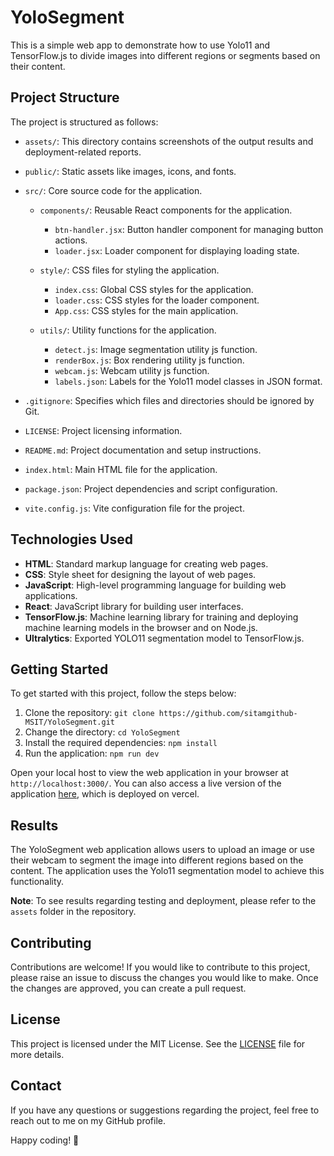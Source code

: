 # YoloSegment

This is a simple web app to demonstrate how to use Yolo11 and TensorFlow.js to divide images into different regions or segments based on their content.

## Project Structure

The project is structured as follows:

- `assets/`: This directory contains screenshots of the output results and deployment-related reports.

- `public/`: Static assets like images, icons, and fonts.

- `src/`: Core source code for the application.

  - `components/`: Reusable React components for the application.

    - `btn-handler.jsx`: Button handler component for managing button actions.
    - `loader.jsx`: Loader component for displaying loading state.

  - `style/`: CSS files for styling the application.

    - `index.css`: Global CSS styles for the application.
    - `loader.css`: CSS styles for the loader component.
    - `App.css`: CSS styles for the main application.

  - `utils/`: Utility functions for the application.

    - `detect.js`: Image segmentation utility js function.
    - `renderBox.js`: Box rendering utility js function.
    - `webcam.js`: Webcam utility js function.
    - `labels.json`: Labels for the Yolo11 model classes in JSON format.

- `.gitignore`: Specifies which files and directories should be ignored by Git.
- `LICENSE`: Project licensing information.
- `README.md`: Project documentation and setup instructions.
- `index.html`: Main HTML file for the application.
- `package.json`: Project dependencies and script configuration.
- `vite.config.js`: Vite configuration file for the project.

## Technologies Used

- **HTML**: Standard markup language for creating web pages.
- **CSS**: Style sheet for designing the layout of web pages.
- **JavaScript**: High-level programming language for building web applications.
- **React**: JavaScript library for building user interfaces.
- **TensorFlow.js**: Machine learning library for training and deploying machine learning models in the browser and on Node.js.
- **Ultralytics**: Exported YOLO11 segmentation model to TensorFlow.js.

## Getting Started

To get started with this project, follow the steps below:

1. Clone the repository: `git clone https://github.com/sitamgithub-MSIT/YoloSegment.git`
2. Change the directory: `cd YoloSegment`
3. Install the required dependencies: `npm install`
4. Run the application: `npm run dev`

Open your local host to view the web application in your browser at `http://localhost:3000/`. You can also access a live version of the application [here](https://yolo-segment.vercel.app/), which is deployed on vercel.

## Results

The YoloSegment web application allows users to upload an image or use their webcam to segment the image into different regions based on the content. The application uses the Yolo11 segmentation model to achieve this functionality.

**Note**: To see results regarding testing and deployment, please refer to the `assets` folder in the repository.

## Contributing

Contributions are welcome! If you would like to contribute to this project, please raise an issue to discuss the changes you would like to make. Once the changes are approved, you can create a pull request.

## License

This project is licensed under the MIT License. See the [LICENSE](LICENSE) file for more details.

## Contact

If you have any questions or suggestions regarding the project, feel free to reach out to me on my GitHub profile.

Happy coding! 🚀
